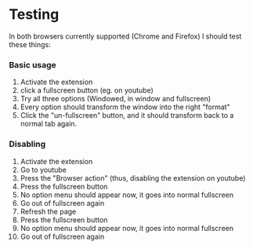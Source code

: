 # Testing

In both browsers currently supported (Chrome and Firefox)
I should test these things:

### Basic usage
1. Activate the extension
2. click a fullscreen button (eg. on youtube)
3. Try all three options (Windowed, in window and fullscreen)
4. Every option should transform the window into the right "format"
5. Click the "un-fullscreen" button, and it should transform back to a normal tab again.

### Disabling
1. Activate the extension
2. Go to youtube
3. Press the "Browser action" (thus, disabling the extension on youtube)
4. Press the fullscreen button
5. No option menu should appear now, it goes into normal fullscreen
6. Go out of fullscreen again
7. Refresh the page
8. Press the fullscreen button
9. No option menu should appear now, it goes into normal fullscreen
10. Go out of fullscreen again
